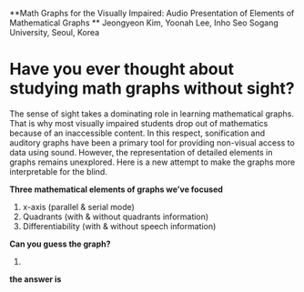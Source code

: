 **Math Graphs for the Visually Impaired: Audio Presentation of Elements of Mathematical Graphs **
Jeongyeon Kim, Yoonah Lee, Inho Seo 
Sogang University, Seoul, Korea

# Have you ever thought about studying math graphs without sight?
 
The sense of sight takes a dominating role in learning mathematical graphs. That is why most visually impaired students drop out of mathematics because of an inaccessible content. In this respect, sonification and auditory graphs have been a primary tool for providing non-visual access to data using sound. However, the representation of detailed elements in graphs remains unexplored. Here is a new attempt to make the graphs more interpretable for the blind.




**Three mathematical elements of graphs we’ve focused**
1. x-axis (parallel & serial mode)
2. Quadrants (with & without quadrants information)
3. Differentiability (with & without speech information)




**Can you guess the graph?**

1. 






**the answer is**
